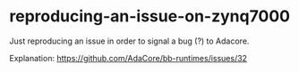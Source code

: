 # reproducing-an-issue-on-zynq7000
Just reproducing an issue in order to signal a bug (?) to Adacore.

Explanation: <https://github.com/AdaCore/bb-runtimes/issues/32>
